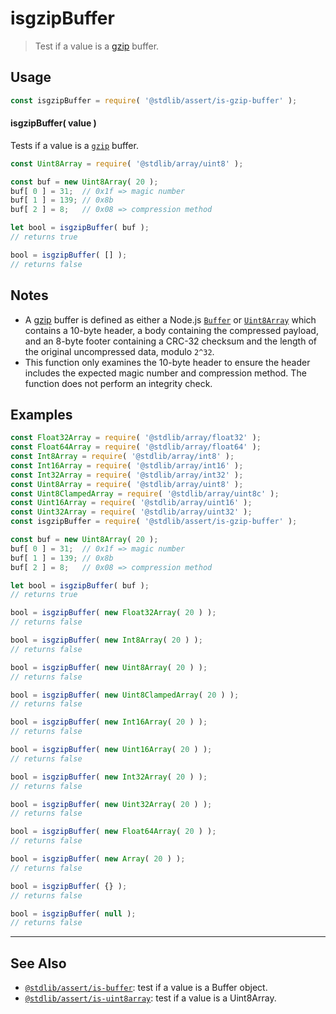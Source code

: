 <!--

@license Apache-2.0

Copyright (c) 2020 The Stdlib Authors.

Licensed under the Apache License, Version 2.0 (the "License");
you may not use this file except in compliance with the License.
You may obtain a copy of the License at

   http://www.apache.org/licenses/LICENSE-2.0

Unless required by applicable law or agreed to in writing, software
distributed under the License is distributed on an "AS IS" BASIS,
WITHOUT WARRANTIES OR CONDITIONS OF ANY KIND, either express or implied.
See the License for the specific language governing permissions and
limitations under the License.

-->

# isgzipBuffer

> Test if a value is a [gzip][gzip-rfc-1952] buffer.

<section class="usage">

## Usage

```javascript
const isgzipBuffer = require( '@stdlib/assert/is-gzip-buffer' );
```

#### isgzipBuffer( value )

Tests if a value is a [`gzip`][gzip-rfc-1952] buffer.

```javascript
const Uint8Array = require( '@stdlib/array/uint8' );

const buf = new Uint8Array( 20 );
buf[ 0 ] = 31;  // 0x1f => magic number
buf[ 1 ] = 139; // 0x8b
buf[ 2 ] = 8;   // 0x08 => compression method

let bool = isgzipBuffer( buf );
// returns true

bool = isgzipBuffer( [] );
// returns false
```

</section>

<!-- /.usage -->

<section class="notes">

## Notes

-   A [gzip][gzip-rfc-1952] buffer is defined as either a Node.js [`Buffer`][@stdlib/buffer/ctor] or [`Uint8Array`][@stdlib/array/uint8] which contains a 10-byte header, a body containing the compressed payload, and an 8-byte footer containing a CRC-32 checksum and the length of the original uncompressed data, modulo `2^32`.
-   This function only examines the 10-byte header to ensure the header includes the expected magic number and compression method. The function does not perform an integrity check.

</section>

<!-- /.notes -->

<section class="examples">

## Examples

<!-- eslint no-undef: "error" -->

```javascript
const Float32Array = require( '@stdlib/array/float32' );
const Float64Array = require( '@stdlib/array/float64' );
const Int8Array = require( '@stdlib/array/int8' );
const Int16Array = require( '@stdlib/array/int16' );
const Int32Array = require( '@stdlib/array/int32' );
const Uint8Array = require( '@stdlib/array/uint8' );
const Uint8ClampedArray = require( '@stdlib/array/uint8c' );
const Uint16Array = require( '@stdlib/array/uint16' );
const Uint32Array = require( '@stdlib/array/uint32' );
const isgzipBuffer = require( '@stdlib/assert/is-gzip-buffer' );

const buf = new Uint8Array( 20 );
buf[ 0 ] = 31;  // 0x1f => magic number
buf[ 1 ] = 139; // 0x8b
buf[ 2 ] = 8;   // 0x08 => compression method

let bool = isgzipBuffer( buf );
// returns true

bool = isgzipBuffer( new Float32Array( 20 ) );
// returns false

bool = isgzipBuffer( new Int8Array( 20 ) );
// returns false

bool = isgzipBuffer( new Uint8Array( 20 ) );
// returns false

bool = isgzipBuffer( new Uint8ClampedArray( 20 ) );
// returns false

bool = isgzipBuffer( new Int16Array( 20 ) );
// returns false

bool = isgzipBuffer( new Uint16Array( 20 ) );
// returns false

bool = isgzipBuffer( new Int32Array( 20 ) );
// returns false

bool = isgzipBuffer( new Uint32Array( 20 ) );
// returns false

bool = isgzipBuffer( new Float64Array( 20 ) );
// returns false

bool = isgzipBuffer( new Array( 20 ) );
// returns false

bool = isgzipBuffer( {} );
// returns false

bool = isgzipBuffer( null );
// returns false
```

</section>

<!-- /.examples -->

<!-- Section for related `stdlib` packages. Do not manually edit this section, as it is automatically populated. -->

<section class="related">

* * *

## See Also

-   <span class="package-name">[`@stdlib/assert/is-buffer`][@stdlib/assert/is-buffer]</span><span class="delimiter">: </span><span class="description">test if a value is a Buffer object.</span>
-   <span class="package-name">[`@stdlib/assert/is-uint8array`][@stdlib/assert/is-uint8array]</span><span class="delimiter">: </span><span class="description">test if a value is a Uint8Array.</span>

</section>

<!-- /.related -->

<!-- Section for all links. Make sure to keep an empty line after the `section` element and another before the `/section` close. -->

<section class="links">

[gzip-rfc-1952]: https://tools.ietf.org/html/rfc1952

[@stdlib/buffer/ctor]: https://github.com/stdlib-js/stdlib/tree/develop/lib/node_modules/%40stdlib/buffer/ctor

[@stdlib/array/uint8]: https://github.com/stdlib-js/stdlib/tree/develop/lib/node_modules/%40stdlib/array/uint8

<!-- <related-links> -->

[@stdlib/assert/is-buffer]: https://github.com/stdlib-js/stdlib/tree/develop/lib/node_modules/%40stdlib/assert/is-buffer

[@stdlib/assert/is-uint8array]: https://github.com/stdlib-js/stdlib/tree/develop/lib/node_modules/%40stdlib/assert/is-uint8array

<!-- </related-links> -->

</section>

<!-- /.links -->

